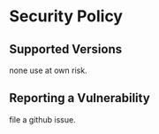 # Security Policy

## Supported Versions

none use at own risk.

## Reporting a Vulnerability

file a github issue.
